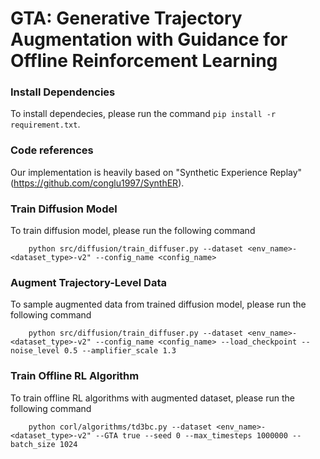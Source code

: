 # GTA: Generative Trajectory Augmentation with Guidance for Offline Reinforcement Learning

### Install Dependencies
To install dependecies, please run the command `pip install -r requirement.txt`.

### Code references
Our implementation is heavily based on "Synthetic Experience Replay" (https://github.com/conglu1997/SynthER). 

### Train Diffusion Model
To train diffusion model, please run the following command
```
    python src/diffusion/train_diffuser.py --dataset <env_name>-<dataset_type>-v2" --config_name <config_name>
```

### Augment Trajectory-Level Data
To sample augmented data from trained diffusion model, please run the following command
```
    python src/diffusion/train_diffuser.py --dataset <env_name>-<dataset_type>-v2" --config_name <config_name> --load_checkpoint --noise_level 0.5 --amplifier_scale 1.3
```

### Train Offline RL Algorithm
To train offline RL algorithms with augmented dataset, please run the following command
```
    python corl/algorithms/td3bc.py --dataset <env_name>-<dataset_type>-v2" --GTA true --seed 0 --max_timesteps 1000000 --batch_size 1024
```
